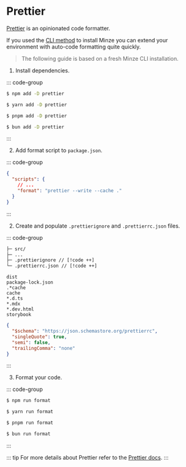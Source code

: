 # Prettier

[Prettier](https://prettier.io) is an opinionated code formatter.

If you used the [CLI method](/guide/installation#cli) to install Minze you can extend your environment with auto-code formatting quite quickly.

> The following guide is based on a fresh Minze CLI installation.

1. Install dependencies.

::: code-group

```bash [npm]
$ npm add -D prettier
```

```bash [yarn]
$ yarn add -D prettier
```

```bash [pnpm]
$ pnpm add -D prettier
```

```bash [bun]
$ bun add -D prettier
```

:::

2. Add format script to `package.json`.

::: code-group

```json [package.json]
{
  "scripts": {
    // ...
    "format": "prettier --write --cache ."
  }
}
```

:::

2. Create and populate `.prettierignore` and `.prettierrc.json` files.

::: code-group

```txt [files]
├─ src/
├─ ...
├─ .prettierignore // [!code ++]
└─ .prettierrc.json // [!code ++]
```

```[.prettierignore]
dist
package-lock.json
.*cache
cache
*.d.ts
*.mdx
*.dev.html
storybook
```

```json [.prettierrc.json]
{
  "$schema": "https://json.schemastore.org/prettierrc",
  "singleQuote": true,
  "semi": false,
  "trailingComma": "none"
}
```

:::

3. Format your code.

::: code-group

```bash [npm]
$ npm run format
```

```bash [yarn]
$ yarn run format
```

```bash [pnpm]
$ pnpm run format
```

```bash [bun]
$ bun run format
```

:::

::: tip
For more details about Prettier refer to the [Prettier docs](https://prettier.io).
:::
